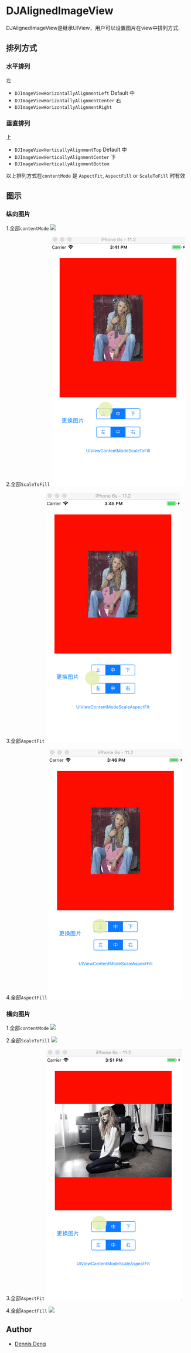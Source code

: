 DJAlignedImageView
==============

DJAlignedImageView是继承UIView，用户可以设置图片在view中排列方式. <br/>

## 排列方式

### 水平排列

 左
- `DJImageViewHorizontallyAlignmentLeft`
 Default 中
- `DJImageViewHorizontallyAlignmentCenter`
 右
- `DJImageViewHorizontallyAlignmentRight`


### 垂直排列

 上
- `DJImageViewVerticallyAlignmentTop`
 Default 中
- `DJImageViewVerticallyAlignmentCenter`
 下
- `DJImageViewVerticallyAlignmentBottom`


以上排列方式在`contentMode` 是 `AspectFit`, `AspectFill` or `ScaleToFill` 时有效

## 图示

### 纵向图片
1.全部`contentMode`
![](https://github.com/iunion/DJAlignedImageView/blob/master/H_all.gif)

2.全部`ScaleToFill`
![](https://github.com/iunion/DJAlignedImageView/blob/master/H_ScaleToFill.gif)

3.全部`AspectFit`
![](https://github.com/iunion/DJAlignedImageView/blob/master/H_AspectFit.gif)

4.全部`AspectFill`
![](https://github.com/iunion/DJAlignedImageView/blob/master/H_AspectFill.gif)


### 横向图片
1.全部`contentMode`
![](https://github.com/iunion/DJAlignedImageView/blob/master/V_all.gif)

2.全部`ScaleToFill`
![](https://github.com/iunion/DJAlignedImageView/blob/master/V_ScaleToFill.gif)

3.全部`AspectFit`
![](https://github.com/iunion/DJAlignedImageView/blob/master/V_AspectFit.gif)

4.全部`AspectFill`
![](https://github.com/iunion/DJAlignedImageView/blob/master/V_AspectFill.gif)



## Author
- [Dennis Deng](https://github.com/iunion)

